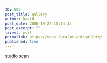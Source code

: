 ```yaml
---
ID: 593
post_title: gallery
author: David
post_date: 2006-10-22 15:14:35
post_excerpt: ""
layout: post
permalink: https://macs.local/david/gallery/
published: true
---
```

 <a href="http://www.davidawindham.com/gallery2/main.php?g2_itemId=26&g2_imageViewsIndex=0" target="_blank">studio scan</a>